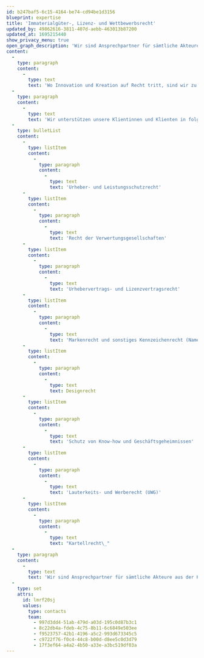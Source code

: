 ```yaml
---
id: b247baf5-6c15-4164-be74-cd94be1d3156
blueprint: expertise
title: 'Immaterialgüter-, Lizenz- und Wettbewerbsrecht'
updated_by: 49862616-3811-407d-aebb-463013b87200
updated_at: 1695215440
show_privacy_menu: true
open_graph_description: 'Wir sind Ansprechpartner für sämtliche Akteure aus der Kreativwirtschaft, der Werbe- und Kommunikationsbrache, der Start-Up-Szene sowie alle sonstigen Unternehmen und Privatpersonen, die mit geistigem Eigentum befasst sind. Wir vertreten die Interessen von Rechteinhabern genauso wie diejenigen von Nutzerinnen immaterieller Werke und Leistungen. Wir unterstützen Unternehmen bei der Entwicklung ihrer IP-Strategie, bei der erfolgreichen Lancierung neuer Produkte und bei der Verteidigung, Lizenzierung und Übertragung ihres geistigen Eigentums.'
content:
  -
    type: paragraph
    content:
      -
        type: text
        text: 'Wo Innovation und Kreation auf Recht tritt, sind wir zu Hause.'
  -
    type: paragraph
    content:
      -
        type: text
        text: 'Wir unterstützen unsere Klientinnen und Klienten in folgenden Rechtsgebieten:'
  -
    type: bulletList
    content:
      -
        type: listItem
        content:
          -
            type: paragraph
            content:
              -
                type: text
                text: 'Urheber- und Leistungsschutzrecht'
      -
        type: listItem
        content:
          -
            type: paragraph
            content:
              -
                type: text
                text: 'Recht der Verwertungsgesellschaften'
      -
        type: listItem
        content:
          -
            type: paragraph
            content:
              -
                type: text
                text: 'Urhebervertrags- und Lizenzvertragsrecht'
      -
        type: listItem
        content:
          -
            type: paragraph
            content:
              -
                type: text
                text: 'Markenrecht und sonstiges Kennzeichenrecht (Namen, Firmen, Domainnamen usw.)'
      -
        type: listItem
        content:
          -
            type: paragraph
            content:
              -
                type: text
                text: Designrecht
      -
        type: listItem
        content:
          -
            type: paragraph
            content:
              -
                type: text
                text: 'Schutz von Know-how und Geschäftsgeheimnissen'
      -
        type: listItem
        content:
          -
            type: paragraph
            content:
              -
                type: text
                text: 'Lauterkeits- und Werberecht (UWG)'
      -
        type: listItem
        content:
          -
            type: paragraph
            content:
              -
                type: text
                text: "Kartellrecht\_"
  -
    type: paragraph
    content:
      -
        type: text
        text: 'Wir sind Ansprechpartner für sämtliche Akteure aus der Kreativwirtschaft, der Werbe- und Kommunikationsbrache, der Start-Up-Szene sowie alle sonstigen Unternehmen und Privatpersonen, die mit geistigem Eigentum befasst sind. Wir vertreten die Interessen von Rechteinhabern genauso wie diejenigen von Nutzerinnen immaterieller Werke und Leistungen. Wir unterstützen Unternehmen bei der Entwicklung ihrer IP-Strategie, bei der erfolgreichen Lancierung neuer Produkte und bei der Verteidigung, Lizenzierung und Übertragung ihres geistigen Eigentums.'
  -
    type: set
    attrs:
      id: lmrf20sj
      values:
        type: contacts
        team:
          - 997d3dd4-51ab-479d-a03d-195c0d87b3c1
          - 8c22db4a-fdeb-4c75-8b11-6c6849e503ee
          - f9523757-42b1-4196-a5c2-993d673345c5
          - c9722f76-f0c4-44c8-b00d-d8ee5c0d3d79
          - 17f3ef64-a4a2-4b50-a33e-a3bc519df03a
---
```

